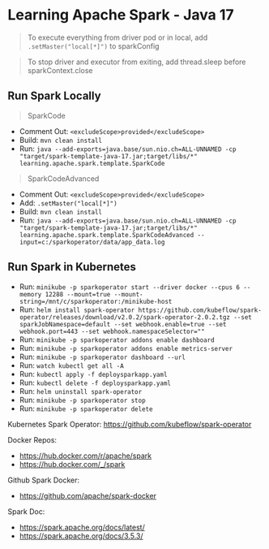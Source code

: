 # Learning Apache Spark - Java 17

> To execute everything from driver pod or in local, add `.setMaster("local[*]")` to sparkConfig

> To stop driver and executor from exiting, add thread.sleep before sparkContext.close

## Run Spark Locally
> SparkCode
* Comment Out: `<excludeScope>provided</excludeScope>`
* Build: `mvn clean install`
* Run: `java --add-exports=java.base/sun.nio.ch=ALL-UNNAMED -cp "target/spark-template-java-17.jar;target/libs/*" learning.apache.spark.template.SparkCode`
> SparkCodeAdvanced
* Comment Out: `<excludeScope>provided</excludeScope>`
* Add: `.setMaster("local[*]")`
* Build: `mvn clean install`
* Run: `java --add-exports=java.base/sun.nio.ch=ALL-UNNAMED -cp "target/spark-template-java-17.jar;target/libs/*" learning.apache.spark.template.SparkCodeAdvanced --input=c:/sparkoperator/data/app_data.log`

## Run Spark in Kubernetes
* Run: `minikube -p sparkoperator start --driver docker --cpus 6 --memory 12288 --mount=true --mount-string=/mnt/c/sparkoperator:/minikube-host`
* Run: `helm install spark-operator https://github.com/kubeflow/spark-operator/releases/download/v2.0.2/spark-operator-2.0.2.tgz --set sparkJobNamespace=default --set webhook.enable=true --set webhook.port=443 --set webhook.namespaceSelector=""`
* Run: `minikube -p sparkoperator addons enable dashboard`
* Run: `minikube -p sparkoperator addons enable metrics-server`
* Run: `minikube -p sparkoperator dashboard --url`
* Run: `watch kubectl get all -A`
* Run: `kubectl apply -f deploysparkapp.yaml`
* Run: `kubectl delete -f deploysparkapp.yaml`
* Run: `helm uninstall spark-operator`
* Run: `minikube -p sparkoperator stop`
* Run: `minikube -p sparkoperator delete`

Kubernetes Spark Operator: https://github.com/kubeflow/spark-operator

Docker Repos:
* https://hub.docker.com/r/apache/spark
* https://hub.docker.com/_/spark

Github Spark Docker:
* https://github.com/apache/spark-docker

Spark Doc:
* https://spark.apache.org/docs/latest/
* https://spark.apache.org/docs/3.5.3/
